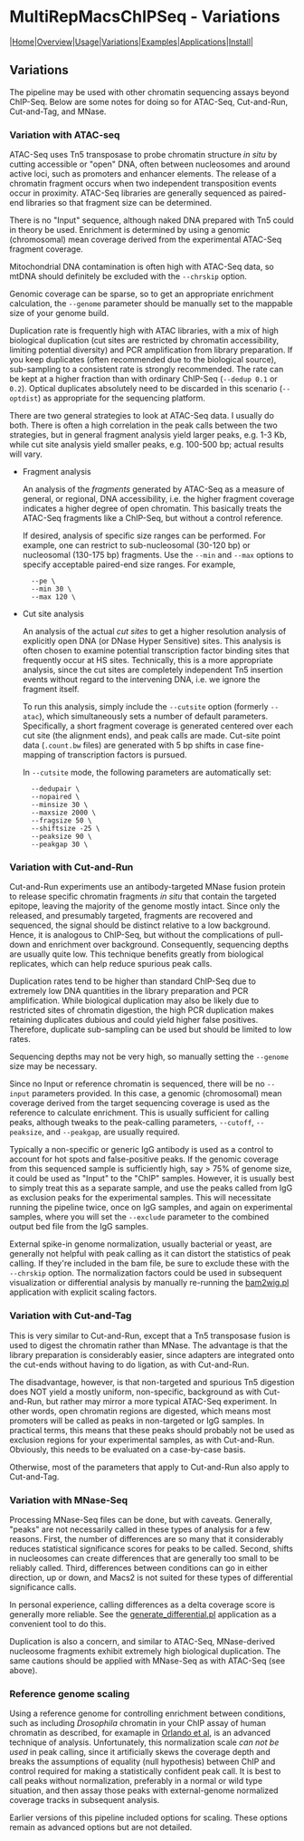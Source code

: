 # MultiRepMacsChIPSeq - Variations

|[Home](Readme.md)|[Overview](Overview.md)|[Usage](Usage.md)|[Variations](Variations.md)|[Examples](Examples.md)|[Applications](applications.md)|[Install](Install.md)|


## Variations

The pipeline may be used with other chromatin sequencing assays beyond ChIP-Seq.
Below are some notes for doing so for ATAC-Seq, Cut-and-Run, Cut-and-Tag, and MNase.


### Variation with ATAC-seq

ATAC-Seq uses Tn5 transposase to probe chromatin structure _in situ_ by cutting
accessible or "open" DNA, often between nucleosomes and around active loci, such as
promoters and enhancer elements. The release of a chromatin fragment occurs when two
independent transposition events occur in proximity. ATAC-Seq libraries are generally
sequenced as paired-end libraries so that fragment size can be determined. 

There is no "Input" sequence, although naked DNA prepared with Tn5 could in theory be
used. Enrichment is determined by using a genomic (chromosomal) mean coverage derived
from the experimental ATAC-Seq fragment coverage.

Mitochondrial DNA contamination is often high with ATAC-Seq data, so mtDNA should
definitely be excluded with the `--chrskip` option.

Genomic coverage can be sparse, so to get an appropriate enrichment calculation,
the `--genome` parameter should be manually set to the mappable size of your
genome build.

Duplication rate is frequently high with ATAC libraries, with a mix of high
biological duplication (cut sites are restricted by chromatin accessibility, limiting
potential diversity) and PCR amplification from library preparation. If you keep
duplicates (often recommended due to the biological source), sub-sampling to a
consistent rate is strongly recommended. The rate can be kept at a higher fraction
than with ordinary ChIP-Seq (`--dedup 0.1` or `0.2`). Optical duplicates absolutely
need to be discarded in this scenario (`--optdist`) as appropriate for the sequencing
platform.

There are two general strategies to look at ATAC-Seq data. I usually do both. There
is often a high correlation in the peak calls between the two strategies, but in
general fragment analysis yield larger peaks, e.g. 1-3 Kb, while cut site analysis
yield smaller peaks, e.g. 100-500 bp; actual results will vary.

- Fragment analysis

    An analysis of the _fragments_ generated by ATAC-Seq as a measure of general, or
    regional, DNA accessibility, i.e. the higher fragment coverage indicates a higher
    degree of open chromatin. This basically treats the ATAC-Seq fragments like a
    ChIP-Seq, but without a control reference.
    
    If desired, analysis of specific size ranges can be performed. For example, one
    can restrict to sub-nucleosomal (30-120 bp) or nucleosomal (130-175 bp)
    fragments. Use the `--min` and `--max` options to specify acceptable paired-end
    size ranges. For example,
    
        --pe \
        --min 30 \
        --max 120 \
        
- Cut site analysis

    An analysis of the actual _cut sites_ to get a higher resolution analysis of
    explicitly open DNA (or DNase Hyper Sensitive) sites. This analysis is often
    chosen to examine potential transcription factor binding sites that frequently
    occur at HS sites. Technically, this is a more appropriate analysis, since the
    cut sites are completely independent Tn5 insertion events without regard to the
    intervening DNA, i.e. we ignore the fragment itself.
    
	To run this analysis, simply include the `--cutsite` option (formerly `--atac`),
	which simultaneously sets a number of default parameters. Specifically, a short
	fragment coverage is generated centered over each cut site (the alignment ends),
	and peak calls are made. Cut-site point data (`.count.bw` files) are generated
	with 5 bp shifts in case fine-mapping of transcription factors is pursued.
    
    In `--cutsite` mode, the following parameters are automatically set:
    
		--dedupair \
		--nopaired \
		--minsize 30 \
		--maxsize 2000 \
		--fragsize 50 \
		--shiftsize -25 \
		--peaksize 90 \
		--peakgap 30 \



### Variation with Cut-and-Run

Cut-and-Run experiments use an antibody-targeted MNase fusion protein to release
specific chromatin fragments _in situ_ that contain the targeted epitope, leaving the
majority of the genome mostly intact. Since only the released, and presumably
targeted, fragments are recovered and sequenced, the signal should be distinct
relative to a low background. Hence, it is analogous to ChIP-Seq, but without the
complications of pull-down and enrichment over background. Consequently, sequencing
depths are usually quite low. This technique benefits greatly from biological
replicates, which can help reduce spurious peak calls.

Duplication rates tend to be higher than standard ChIP-Seq due to extremely low DNA
quantities in the library preparation and PCR amplification. While biological
duplication may also be likely due to restricted sites of chromatin digestion, the high
PCR duplication makes retaining duplicates dubious and could yield higher false
positives. Therefore, duplicate sub-sampling can be used but should be limited to
low rates.

Sequencing depths may not be very high, so manually setting the `--genome` size
may be necessary.

Since no Input or reference chromatin is sequenced, there will be no `--input`
parameters provided. In this case, a genomic (chromosomal) mean coverage derived from
the target sequencing coverage is used as the reference to calculate enrichment. This
is usually sufficient for calling peaks, although tweaks to the peak-calling
parameters, `--cutoff`, `--peaksize`, and `--peakgap`, are usually required.

Typically a non-specific or generic IgG antibody is used as a control to account for
hot spots and false-positive peaks. If the genomic coverage from this sequenced
sample is sufficiently high, say > 75% of genome size, it could be used as "Input" to
the "ChIP" samples. However, it is usually best to simply treat this as a separate
sample, and use the peaks called from IgG as exclusion peaks for the experimental
samples. This will necessitate running the pipeline twice, once on IgG samples, and
again on experimental samples, where you will set the `--exclude` parameter to the
combined output bed file from the IgG samples.

External spike-in genome normalization, usually bacterial or yeast, are generally not
helpful with peak calling as it can distort the statistics of peak calling. If
they're included in the bam file, be sure to exclude these with the `--chrskip`
option. The normalization factors could be used in subsequent visualization or
differential analysis by manually re-running the
[bam2wig.pl](http://tjparnell.github.io/biotoolbox/apps/bam2wig.html) application
with explicit scaling factors.


### Variation with Cut-and-Tag

This is very similar to Cut-and-Run, except that a Tn5 transposase fusion is used to
digest the chromatin rather than MNase. The advantage is that the library preparation
is considerably easier, since adapters are integrated onto the cut-ends without
having to do ligation, as with Cut-and-Run. 

The disadvantage, however, is that non-targeted and spurious Tn5 digestion does NOT
yield a mostly uniform, non-specific, background as with Cut-and-Run, but rather may
mirror a more typical ATAC-Seq experiment. In other words, open chromatin regions are
digested, which means most promoters will be called as peaks in non-targeted or IgG
samples. In practical terms, this means that these peaks should probably not be used
as exclusion regions for your experimental samples, as with Cut-and-Run. Obviously,
this needs to be evaluated on a case-by-case basis.

Otherwise, most of the parameters that apply to Cut-and-Run also apply to Cut-and-Tag.


### Variation with MNase-Seq

Processing MNase-Seq files can be done, but with caveats. Generally, "peaks" are not 
necessarily called in these types of analysis for a few reasons. First, the number of 
differences are so many that it considerably reduces statistical significance scores 
for peaks to be called. Second, shifts in nucleosomes can create differences that are 
generally too small to be reliably called. Third, differences between conditions can 
go in either direction, up or down, and Macs2 is not suited for these types of 
differential significance calls.

In personal experience, calling differences as a delta coverage score is generally
more reliable. See the
[generate_differential.pl](applications/generate_differential.md) application as a
convenient tool to do this.

Duplication is also a concern, and similar to ATAC-Seq, MNase-derived nucleosome 
fragments exhibit extremely high biological duplication. The same cautions should be 
applied with MNase-Seq as with ATAC-Seq (see above).


### Reference genome scaling

Using a reference genome for controlling enrichment between conditions, such as
including _Drosophila_ chromatin in your ChIP assay of human chromatin as described,
for examaple in [Orlando et al](https://doi.org/10.1016/j.celrep.2014.10.018), is an
advanced technique of analysis. Unfortunately, this normalization scale _can not be
used_ in peak calling, since it artificially skews the coverage depth and breaks the
assumptions of equality (null hypothesis) between ChIP and control required for
making a statistically confident peak call. It is best to call peaks without
normalization, preferably in a normal or wild type situation, and then assay those
peaks with external-genome normalized coverage tracks in subsequent analysis. 

Earlier versions of this pipeline included options for scaling. These options remain as 
advanced options but are not detailed.


